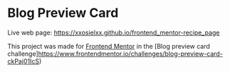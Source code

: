 # Blog Preview Card

Live web page:
https://xxosielxx.github.io/frontend_mentor-recipe_page

This project was made for [Frontend Mentor](https://www.frontendmentor.io/) in the [Blog preview card challenge]https://www.frontendmentor.io/challenges/blog-preview-card-ckPaj01IcS)